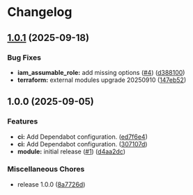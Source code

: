 # Changelog

## [1.0.1](https://github.com/gocloudLa/terraform-aws-wrapper-s3-backend/compare/v1.0.0...v1.0.1) (2025-09-18)


### Bug Fixes

* **iam_assumable_role:** add missing options ([#4](https://github.com/gocloudLa/terraform-aws-wrapper-s3-backend/issues/4)) ([d388100](https://github.com/gocloudLa/terraform-aws-wrapper-s3-backend/commit/d388100fd40ae78a1b713cadd8d4ade07dfa78d8))
* **terraform:** external modules upgrade 20250910 ([147eb52](https://github.com/gocloudLa/terraform-aws-wrapper-s3-backend/commit/147eb52524badaf7eedc9f1791b24320ff19e399))

## 1.0.0 (2025-09-05)


### Features

* **ci:** Add Dependabot configuration. ([ed7f6e4](https://github.com/gocloudLa/terraform-aws-wrapper-s3-backend/commit/ed7f6e4d7db93adbb54b6fd785bb5c71e221d2e2))
* **ci:** Add Dependabot configuration. ([307107d](https://github.com/gocloudLa/terraform-aws-wrapper-s3-backend/commit/307107d730c1ea17c67de982a627979f52aea360))
* **module:** initial release ([#1](https://github.com/gocloudLa/terraform-aws-wrapper-s3-backend/issues/1)) ([d4aa2dc](https://github.com/gocloudLa/terraform-aws-wrapper-s3-backend/commit/d4aa2dc23dcdbc5b49b6aa453b1c4c6f5aafd705))


### Miscellaneous Chores

* release 1.0.0 ([8a7726d](https://github.com/gocloudLa/terraform-aws-wrapper-s3-backend/commit/8a7726d32bcdff0de051b14cb49cda81a25b97f3))
